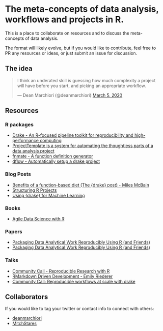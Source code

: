 # The meta-concepts of data analysis, workflows and projects in R.  

This is a place to collaborate on resources and to discuss the 
meta-concepts of data analysis.  

The format will likely evolve, but if you would like to contribute, feel free
to PR any resources or ideas, or just submit an issue for discussion.  

## The idea  

<blockquote class="twitter-tweet"><p lang="en" dir="ltr">I think an underated skill is guessing how much complexity a project will have before you start, and picking an appropriate workflow.</p>&mdash; Dean Marchiori (@deanmarchiori) <a href="https://twitter.com/deanmarchiori/status/1235361729221099522?ref_src=twsrc%5Etfw">March 5, 2020</a></blockquote> 

## Resources  


### R packages   
+ [Drake - An R-focused pipeline toolkit for reproducibility and high-performance computing ](https://docs.ropensci.org/drake/)  
+ [ProjectTemplate is a system for automating the thoughtless parts of a data analysis project](http://projecttemplate.net/)  
+ [fnmate - A function definition generator](https://github.com/MilesMcBain/fnmate)  
+ [dflow - Automatically setup a drake project](https://github.com/milesmcbain/dflow)


### Blog Posts   
+ [Benefits of a function-based diet (The {drake} post) - Miles McBain](https://milesmcbain.xyz/the-drake-post/)
+ [Structuring R Projects](https://chrisvoncsefalvay.com/2018/08/09/structuring-r-projects/)   
+ [Using {drake} for Machine Learning](https://edwinth.github.io/blog/drake-ml/)  

### Books  
+ [Agile Data Science with R](https://edwinth.github.io/ADSwR/)

### Papers  
+ [Packaging Data Analytical Work Reproducibly Using R (and Friends)](https://www.tandfonline.com/doi/abs/10.1080/00031305.2017.1375986?journalCode=utas20)   
+ [Packaging Data Analytical Work Reproducibly Using R (and Friends)](http://faculty.washington.edu/bmarwick/PDFs/Marwick-Boettiger-Mullen-2018-TAS-research-compendia.pdf)

### Talks   
+ [Community Call - Reproducible Research with R](https://ropensci.org/blog/2019/07/11/commcall-jul2019/)  
+ [RMarkdown Driven Development - Emily Riederer](https://resources.rstudio.com/rstudio-conf-2020/rmarkdown-driven-development-emily-riederer)  
+ [Community Call: Reproducible workflows at scale with drake](https://ropensci.org/commcalls/2019-09-24/)


## Collaborators  

If you would like to tag your twitter or contact info to connect with others:  

+ [deanmarchiori](https://twitter.com/deanmarchiori)  
+ [MitchStares](https://twitter.com/DeadTreeDude)  

